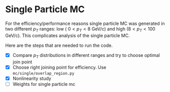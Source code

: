 # Single Particle MC

For the efficiency/performance reasons single particle MC was generated in two different $p_T$ ranges: low ( $0 < p_T < 8$ GeV/c) and high ($8 < p_T < 100$ GeV/c).
This complicates analysis of the single particle MC.


Here are the steps that are needed to run the code.

- [x] Compare $p_T$ distributions in different ranges and try to choose optimal join point
- [x] Choose right joining point for efficiency. Use `mc/single/overlap_region.py`
- [x] Nonlinearity study
- [ ] Weights for single particle mc
